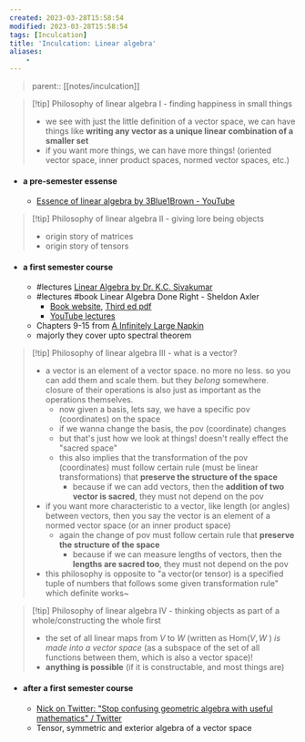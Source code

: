 ```yaml
---
created: 2023-03-28T15:58:54
modified: 2023-03-28T15:58:54
tags: [Inculcation]
title: 'Inculcation: Linear algebra'
aliases:
    - 
---
```


> parent:: [[notes/inculcation]]

> [!tip] Philosophy of linear algebra I - finding happiness in small things
> - we see with just the little definition of a vector space, we can have things like  **writing any vector as a unique linear combination of a smaller set**
> - if you want more things, we can have more things! (oriented vector space, inner product spaces, normed vector spaces, etc.)

- #### a pre-semester essense
	- [Essence of linear algebra by 3Blue1Brown - YouTube](https://www.youtube.com/playlist?list=PLZHQObOWTQDPD3MizzM2xVFitgF8hE_ab)

> [!tip] Philosophy of linear algebra II - giving lore being objects
> - origin story of matrices
> - origin story of tensors

- #### a first semester course
	- #lectures [Linear Algebra by Dr. K.C. Sivakumar](https://www.youtube.com/playlist?list=PLbMVogVj5nJQ2vsW_hmyvVfO4GYWaaPp7)
	- #lectures #book Linear Algebra Done Right - Sheldon Axler
		- [Book website](https://linear.axler.net/), [Third ed pdf](http://library.lol/main/FA472BC434699EFE0F9BD5DC4E2E595E)
		- [YouTube lectures](https://www.youtube.com/playlist?list=PLGAnmvB9m7zOBVCZBUUmSinFV0wEir2Vw)
	- Chapters 9-15 from [A Infinitely Large Napkin](https://venhance.github.io/napkin/Napkin.pdf)
	- majorly they cover upto spectral theorem

> [!tip] Philosophy of linear algebra III - what is a vector?
> - a vector is an element of a vector space. no more no less. so you can add them and scale them. but they *belong* somewhere. closure of their operations is also just as important as the operations themselves.
> 	- now given a basis, lets say, we have a specific pov (coordinates) on the space
> 	- if we wanna change the basis, the pov (coordinate) changes
> 	- but that's just how we look at things! doesn't really effect the "sacred space"
> 	- this also implies that the transformation of the pov (coordinates) must follow certain rule (must be linear transformations) that **preserve the structure of the space**
> 		- because if we can add vectors, then the **addition of two vector is sacred**, they must not depend on the pov
> - if you want more characteristic to a vector, like length (or angles) between vectors, then you say the vector is an element of a normed vector space (or an inner product space)
> 	- again the change of pov must follow certain rule that **preserve the structure of the space**
> 		- because if we can measure lengths of vectors, then the **lengths are sacred too**, they must not depend on the pov
> - this philosophy is opposite to "a vector(or tensor) is a specified tuple of numbers that follows some given transformation rule" which definite works~

> [!tip] Philosophy of linear algebra IV - thinking objects as part of a whole/constructing the whole first
> - the set of all linear maps from $V$ to $W$ (written as $\mathsf{Hom}(V,W$ ) *is made into a vector space* (as a subspace of the set of all functions between them, which is also a vector space)!
> - **anything is possible** (if it is constructable, and most things are)

- #### after a first semester course
	- [Nick on Twitter: "Stop confusing geometric algebra with useful mathematics" / Twitter](https://twitter.com/anisomorphism/status/1630250818388500480)
	- Tensor, symmetric and exterior algebra of a vector space
